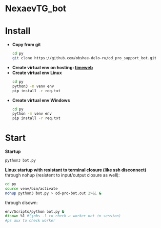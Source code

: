 # NexaevTG_bot

# Install
<ul>
<li> <strong>Copy from git</strong>

```bash
cd py
git clone https://github.com/obshee-delo-ru/od_pro_support_bot.git
```

</li>

<li> <strong>Create virtual env on hosting: <a href="https://timeweb.com/ru/docs/virtualnyj-hosting/prilozheniya-i-frejmvorki/python-ustanovka-virtualenv/">timeweb</a></strong>

</li>

<li> <strong>Create virtual env Linux</strong>

```bash
cd py
python3 -m venv env
pip install -r req.txt
```

</li>
<li> <strong>Create virtual env Windows</strong>

```bash
cd py
python -m venv env
pip install -r req.txt
```

</li>

</ul>

# Start

<strong>Startup</strong>

```bash
python3 bot.py
```


<strong>Linux startup with resistant to terminal closure (like ssh disconnect)</strong>  
through nohup (resistent to input/output closure as well):
```bash
cd py
source venv/bin/activate
nohup python3 bot.py > od-pro-bot.out 2>&1 &
```

through disown:
```bash
env/Scripts/python bot.py &
disown %1 #(jobs -l to check a worker not in session)
#ps aux to check worker
```
